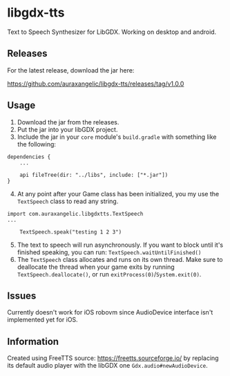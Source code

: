 # libgdx-tts
Text to Speech Synthesizer for LibGDX. Working on desktop and android.

## Releases

For the latest release, download the jar here:

https://github.com/auraxangelic/libgdx-tts/releases/tag/v1.0.0

## Usage

1. Download the jar from the releases.
2. Put the jar into your libGDX project.
3. Include the jar in your `core` module's `build.gradle` with something like the following: 
```
dependencies {
    ...
    
    api fileTree(dir: "../libs", include: ["*.jar"])
}
```
4. At any point after your Game class has been initialized, you my use the `TextSpeech` class to read any string.
```
import com.auraxangelic.libgdxtts.TextSpeech
...

    TextSpeech.speak("testing 1 2 3")
```
5. The text to speech will run asynchronously. If you want to block until it's finished speaking, you can run: `TextSpeech.waitUntilFinished()`
6. The `TextSpeech` class allocates and runs on its own thread. Make sure to deallocate the thread when your game exits by running `TextSpeech.deallocate()`, or run `exitProcess(0)`/`System.exit(0)`.

## Issues
Currently doesn't work for iOS robovm since AudioDevice interface isn't implemented yet for iOS.

## Information
Created using FreeTTS source: https://freetts.sourceforge.io/ by replacing its default audio player with the libGDX one `Gdx.audio#newAudioDevice`.
